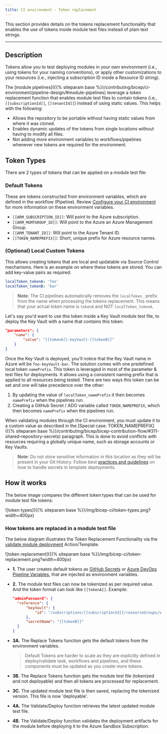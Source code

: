 ```yaml
---
title: CI environment - Token replacement
---
```


This section provides details on the tokens replacement functionality that enables the use of tokens inside module test files instead of plain text strings.

---

## Description

Tokens allow you to test deploying modules in your own environment (i.e., using tokens for your naming conventions), or apply other customizations to your resources (i.e., injecting a subscription ID inside a Resource ID string).

The [module pipelines]({{% siteparam base %}}/contributing/bicep/ci-environment/pipeline-design/#module-pipelines) leverage a token replacement function that enables module test files to contain tokens (i.e., `[[subscriptionId]]`, `[[tenantId]]`) instead of using static values. This helps with the following:

- Allows the repository to be portable without having static values from where it was cloned.
- Enables dynamic updates of the tokens from single locations without having to modify all files.
- Not adding more environment variables to workflows/pipelines whenever new tokens are required for the environment.

## Token Types

There are 2 types of tokens that can be applied on a module test file:

### Default Tokens

These are tokens constructed from environment variables, which are defined in the workflow (Pipeline). Review [Configure your CI environment](/contributing/bicep/bicep-contribution-flow/#3-configure-your-ci-environment) for more information on these environment variables.

- `[[ARM_SUBSCRIPTION_ID]]`: Will point to the Azure subscription.
- `[[ARM_MGMTGROUP_ID]]`: Will point to the Azure an Azure Management Group.
- `[[ARM_TENANT_ID]]`: Will point to the Azure Tenant ID.
- `[[TOKEN_NAMEPREFIX]]`: Short, unique prefix for Azure resource names.

### (Optional) Local Custom Tokens

This allows creating tokens that are local and updatable via Source Control mechanisms. Here is an example on where these tokens are stored. You can add key-value pairs as required:

```yml
localToken_tokenA: 'foo'
localToken_tokenB: 'bar'
```

> **Note:** The CI pipelines automatically removes the `localToken_` prefix from the name when processing the tokens replacement. This means that your actual token name is `tokenA` and NOT `localToken_tokenA`.

Let's say you'd want to use this token inside a Key Vault module test file, to deploy the Key Vault with a name that contains this token:

```json
"parameters": {
    "name": {
        "value": "[[tokenA]]-keyVault-[[tokenB]]"
    }
}
```

Once the Key Vault is deployed, you'll notice that the Key Vault name in Azure will be `foo-keyVault-bar`.
The solution comes with one predefined local token `namePrefix`. This token is leveraged in most of the parameter & test files for deployments. It allows using a consistent naming prefix that is applied to all resources being tested. There are two ways this token can be set and one will take precedence over the other:

1. By updating the value of `localToken_namePrefix` it  then becomes `namePrefix` when the pipelines run.
1. Creating a GitHub Secret / ADO variable called `TOKEN_NAMEPREFIX`, which then becomes `namePrefix` when the pipelines run.

When validating modules through the CI environment, you must update it to a custom value as described in the [Special case: TOKEN_NAMEPREFIX]({{% siteparam base %}}/contributing/bicep/bicep-contribution-flow/#311-shared-repository-secrets) paragraph. This is done to avoid conflicts with resources requiring a globally unique name, such as storage accounts or Key Vaults.

> **Note**: Do not store sensitive information in this location as they will be present in your Git History. Follow best [practices and guidelines](https://learn.microsoft.com/en-us/azure/azure-resource-manager/templates/best-practices#security-recommendations-for-parameters) on how to handle secrets in template deployments.

## How it works

The below image compares the different token types that can be used for module test file tokens:

![token types]({{% siteparam base %}}/img/bicep-ci/token-types.png?width=400px)

### How tokens are replaced in a module test file

The below diagram illustrates the Token Replacement Functionality via the [validate module deployment](https://github.com/Azure/bicep-registry-modules/blob/main/.github/actions/templates/avm-validateModuleDeployment/action.yml) Action/Template.

![token replacement]({{% siteparam base %}}/img/bicep-ci/token-replacement.png?width=400px)

- **1.** The user creates default tokens as [GitHub Secrets](https://docs.github.com/en/actions/security-guides/encrypted-secrets#creating-encrypted-secrets-for-a-repository) or [Azure DevOps Pipeline Variables](https://learn.microsoft.com/en-us/azure/devops/pipelines/library/?view=azure-devops), that are injected as environment variables.
- **2.** The module test files can now be tokenized as per required value. And the token format can look like `[[tokenA]]`. Example:

  ```json
  "adminPassword": {
    "reference": {
        "keyVault": {
            "id": "/subscriptions/[[subscriptionId]]/resourceGroups/validation-rg/providers/Microsoft.KeyVault/vaults/[[tokenA]]-keyVault"
        },
        "secretName": "[[tokenB]]"
    }
  }
  ```

- **3A.** The Replace Tokens function gets the default tokens from the environment variables.
  > Default Tokens are harder to scale as they are explicitly defined in deploy/validate task, workflows and pipelines, and these components must be updated as you create more tokens.

- **3B.** The Replace Tokens function gets the module test file (tokenized and not deployable) and then all tokens are processed for replacement.

- **3C.** The updated module test file is then saved, replacing the tokenized version. This file is now 'deployable'.

- **4A.** The Validate/Deploy function retrieves the latest updated module test file.

- **4B.** The Validate/Deploy function validates the deployment artifacts for the module before deploying it to the Azure Sandbox Subscription.
